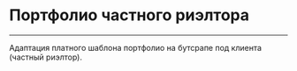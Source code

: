 # Портфолио частного риэлтора
***
 Адаптация платного шаблона портфолио на бутсрапе под клиента (частный риэлтор).
